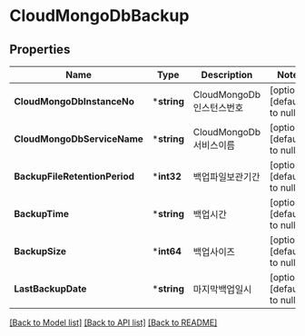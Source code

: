 # CloudMongoDbBackup

## Properties
Name | Type | Description | Notes
------------ | ------------- | ------------- | -------------
**CloudMongoDbInstanceNo** | ***string** | CloudMongoDb인스턴스번호 | [optional] [default to null]
**CloudMongoDbServiceName** | ***string** | CloudMongoDb서비스이름 | [optional] [default to null]
**BackupFileRetentionPeriod** | ***int32** | 백업파일보관기간 | [optional] [default to null]
**BackupTime** | ***string** | 백업시간 | [optional] [default to null]
**BackupSize** | ***int64** | 백업사이즈 | [optional] [default to null]
**LastBackupDate** | ***string** | 마지막백업일시 | [optional] [default to null]

[[Back to Model list]](../README.md#documentation-for-models) [[Back to API list]](../README.md#documentation-for-api-endpoints) [[Back to README]](../README.md)


